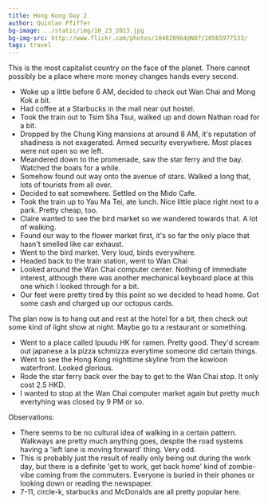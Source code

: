 ```yaml
---
title: Hong Kong Day 2
author: Quinlan Pfiffer
bg-image: ../static/img/10_23_2013.jpg
bg-img-src: http://www.flickr.com/photos/104820964@N07/10565977533/
tags: travel
---
```


This is the most capitalist country on the face of the planet. There cannot
possibly be a place where more money changes hands every second.

* Woke up a little before 6 AM, decided to check out Wan Chai and Mong Kok a
  bit.
* Had coffee at a Starbucks in the mall near out hostel.
* Took the train out to Tsim Sha Tsui, walked up and down Nathan road for a bit.
* Dropped by the Chung King mansions at around 8 AM, it's reputation of
  shadiness is not exagerated. Armed security everywhere. Most places were not
  open so we left.
* Meandered down to the promenade, saw the star ferry and the bay. Watched the
  boats for a while.
* Somehow found out way onto the avenue of stars. Walked a long that, lots of
  tourists from all over.
* Decided to eat somewhere. Settled on the Mido Cafe.
* Took the train up to Yau Ma Tei, ate lunch. Nice little place right next to a
  park. Pretty cheap, too.
* Claire wanted to see the bird market so we wandered towards that. A lot of
  walking.
* Found our way to the flower market first, it's so far the only place that
  hasn't smelled like car exhaust.
* Went to the bird market. Very loud, birds everywhere.
* Headed back to the train station, went to Wan Chai
* Looked around the Wan Chai computer center. Nothing of immediate interest,
  although there was another mechanical keyboard place at this one which I
  looked through for a bit.
* Our feet were pretty tired by this point so we decided to head home. Got some
  cash and charged up our octopus cards.

The plan now is to hang out and rest at the hotel for a bit, then check out some
kind of light show at night. Maybe go to a restaurant or something.

* Went to a place called Ipuudu HK for ramen. Pretty good. They'd scream out
  japanese a la pizza schmizza everytime someone did certain things.
* Went to see the Hong Kong nighttime skyline from the kowloon waterfront.
  Looked glorious.
* Rode the star ferry back over the bay to get to the Wan Chai stop. It only
  cost 2.5 HKD.
* I wanted to stop at the Wan Chai computer market again but pretty much
  evertyhing was closed by 9 PM or so.

Observations:

* There seems to be no cultural idea of walking in a certain pattern. Walkways
  are pretty much anything goes, despite the road systems having a 'left lane is
moving forward' thing. Very odd.
* This is probably just the result of really only being out during the work day,
  but there is a definite 'get to work, get back home' kind of zombie-vibe
coming from the commuters. Everyone is buried in their phones or looking down or
reading the newspaper.
* 7-11, circle-k, starbucks and McDonalds are all pretty popular here.

